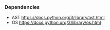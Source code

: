 ### Dependencies

- AST https://docs.python.org/3/library/ast.html
- OS https://docs.python.org/3/library/os.html
